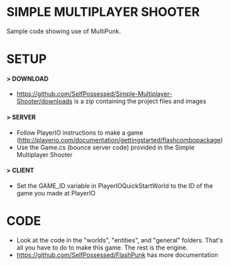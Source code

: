 SIMPLE MULTIPLAYER SHOOTER
==========================

Sample code showing use of MultiPunk.


SETUP
=====

#### > DOWNLOAD

* https://github.com/SelfPossessed/Simple-Multiplayer-Shooter/downloads is a zip containing the project files and images

#### > SERVER

* Follow PlayerIO instructions to make a game (http://playerio.com/documentation/gettingstarted/flashcombopackage)
* Use the Game.cs (bounce server code) provided in the Simple Multiplayer Shooter

#### > CLIENT

* Set the GAME_ID variable in PlayerIOQuickStartWorld to the ID of the game you made at PlayerIO

CODE
====

* Look at the code in the "worlds", "entities", and "general" folders. That's all you have to do to make this game. The rest is the engine.
* https://github.com/SelfPossessed/FlashPunk has more documentation